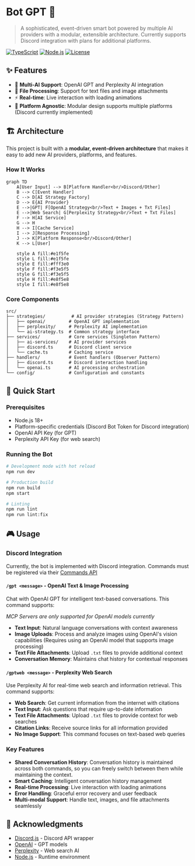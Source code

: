 # Bot GPT 🤖

> A sophisticated, event-driven smart bot powered by multiple AI providers with a modular, extensible architecture. Currently supports Discord integration with plans for additional platforms.

[![TypeScript](https://img.shields.io/badge/TypeScript-5.8.3-blue.svg)](https://www.typescriptlang.org/)
[![Node.js](https://img.shields.io/badge/Node.js-18+-green.svg)](https://nodejs.org/)
[![License](https://img.shields.io/badge/License-ISC-yellow.svg)](LICENSE)

## ✨ Features

- 🤖 **Multi-AI Support**: OpenAI GPT and Perplexity AI integration
- 📁 **File Processing**: Support for text files and image attachments
- ⚡ **Real-time**: Live interaction with loading animations
- 🔌 **Platform Agnostic**: Modular design supports multiple platforms (Discord currently implemented)

## 🏗️ Architecture

This project is built with a **modular, event-driven architecture** that makes it easy to add new AI providers, platforms, and features.

### How It Works

```mermaid
graph TD
    A[User Input] --> B[Platform Handler<br/>Discord/Other]
    B --> C[Event Handler]
    C --> D[AI Strategy Factory]
    D --> E{AI Provider}
    E -->|GPT| F[OpenAI Strategy<br/>Text + Images + Txt Files]
    E -->|Web Search| G[Perplexity Strategy<br/>Text + Txt Files]
    F --> H[AI Service]
    G --> H
    H --> I[Cache Service]
    I --> J[Response Processing]
    J --> K[Platform Response<br/>Discord/Other]
    K --> L[User]

    style A fill:#e1f5fe
    style L fill:#e1f5fe
    style E fill:#fff3e0
    style F fill:#f3e5f5
    style G fill:#f3e5f5
    style H fill:#e8f5e8
    style I fill:#e8f5e8
```

### Core Components

```
src/
├── strategies/          # AI provider strategies (Strategy Pattern)
│   ├── openai/         # OpenAI GPT implementation
│   ├── perplexity/     # Perplexity AI implementation
│   └── ai-strategy.ts  # Common strategy interface
├── services/           # Core services (Singleton Pattern)
│   ├── ai-services/    # AI provider services
│   ├── discord.ts      # Discord client service
│   └── cache.ts        # Caching service
├── handlers/           # Event handlers (Observer Pattern)
│   ├── discord.ts      # Discord interaction handling
│   └── openai.ts       # AI processing orchestration
└── config/             # Configuration and constants
```

## 🚀 Quick Start

### Prerequisites

- Node.js 18+
- Platform-specific credentials (Discord Bot Token for Discord integration)
- OpenAI API Key (for GPT)
- Perplexity API Key (for web search)

### Running the Bot

```bash
# Development mode with hot reload
npm run dev

# Production build
npm run build
npm start

# Linting
npm run lint
npm run lint:fix
```

## 🎮 Usage

### Discord Integration

Currently, the bot is implemented with Discord integration. Commands must be registered via their [Commands API](https://discord.com/developers/docs/interactions/application-commands#registering-a-command)

#### `/gpt <message>` - OpenAI Text & Image Processing

Chat with OpenAI GPT for intelligent text-based conversations. This command supports:

_MCP Servers are only supported for OpenAI models currently_

- **Text Input**: Natural language conversations with context awareness
- **Image Uploads**: Process and analyze images using OpenAI's vision capabilities (Requires using an OpenAI model that supports image processing)
- **Text File Attachments**: Upload `.txt` files to provide additional context
- **Conversation Memory**: Maintains chat history for contextual responses

#### `/gptweb <message>` - Perplexity Web Search

Use Perplexity AI for real-time web search and information retrieval. This command supports:

- **Web Search**: Get current information from the internet with citations
- **Text Input**: Ask questions that require up-to-date information
- **Text File Attachments**: Upload `.txt` files to provide context for web searches
- **Citation Links**: Receive source links for all information provided
- **No Image Support**: This command focuses on text-based web queries

### Key Features

- **Shared Conversation History**: Conversation history is maintained across both commands, so you can freely switch between them while maintaining the context.
- **Smart Caching**: Intelligent conversation history management
- **Real-time Processing**: Live interaction with loading animations
- **Error Handling**: Graceful error recovery and user feedback
- **Multi-modal Support**: Handle text, images, and file attachments seamlessly

## 🙏 Acknowledgments

- [Discord.js](https://discord.js.org/) - Discord API wrapper
- [OpenAI](https://openai.com/) - GPT models
- [Perplexity](https://perplexity.ai/) - Web search AI
- [Node.js](https://nodejs.org/) - Runtime environment
